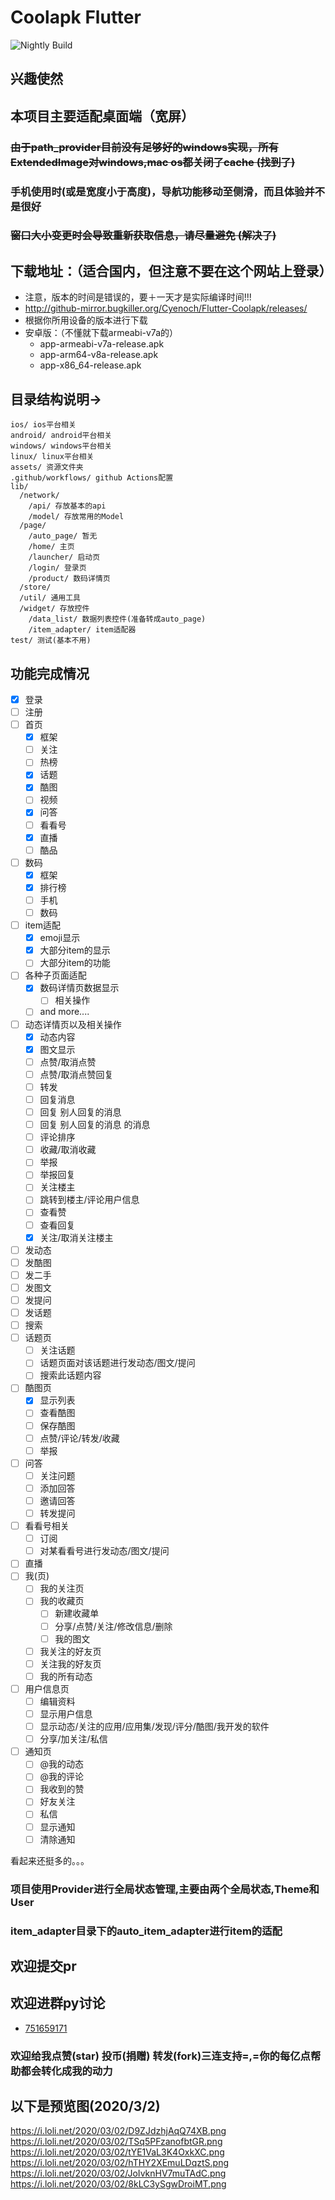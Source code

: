 # Coolapk Flutter

![Nightly Build](https://github.com/Cyenoch/Flutter-Coolapk/workflows/Nightly%20Build/badge.svg)

## 兴趣使然

## 本项目主要适配桌面端（宽屏）

### ~~由于path_provider目前没有足够好的windows实现，所有ExtendedImage对windows,mac os都关闭了cache (找到了)~~

### 手机使用时(或是宽度小于高度)，导航功能移动至侧滑，而且体验并不是很好

### ~~窗口大小变更时会导致重新获取信息，请尽量避免 (解决了)~~

## 下载地址：（适合国内，但注意不要在这个网站上登录）

- 注意，版本的时间是错误的，要＋一天才是实际编译时间!!!
- <http://github-mirror.bugkiller.org/Cyenoch/Flutter-Coolapk/releases/>
- 根据你所用设备的版本进行下载
- 安卓版：（不懂就下载armeabi-v7a的）
  - app-armeabi-v7a-release.apk
  - app-arm64-v8a-release.apk
  - app-x86_64-release.apk

## 目录结构说明->

```emm
ios/ ios平台相关
android/ android平台相关
windows/ windows平台相关
linux/ linux平台相关
assets/ 资源文件夹
.github/workflows/ github Actions配置
lib/
  /network/
    /api/ 存放基本的api
    /model/ 存放常用的Model
  /page/
    /auto_page/ 暂无
    /home/ 主页
    /launcher/ 启动页
    /login/ 登录页
    /product/ 数码详情页
  /store/
  /util/ 通用工具
  /widget/ 存放控件
    /data_list/ 数据列表控件(准备转成auto_page)
    /item_adapter/ item适配器
test/ 测试(基本不用)
```

## 功能完成情况

- [x] 登录
- [ ] 注册
- [ ] 首页
  - [x] 框架
  - [ ] 关注
  - [ ] 热榜
  - [x] 话题
  - [x] 酷图
  - [ ] 视频
  - [x] 问答
  - [ ] 看看号
  - [x] 直播
  - [ ] 酷品
- [ ] 数码
  - [x] 框架
  - [x] 排行榜
  - [ ] 手机
  - [ ] 数码
- [ ] item适配
  - [x] emoji显示
  - [x] 大部分item的显示
  - [ ] 大部分item的功能
- [ ] 各种子页面适配
  - [x] 数码详情页数据显示
    - [ ] 相关操作
  - [ ] and more....
- [ ] 动态详情页以及相关操作
  - [x] 动态内容
  - [x] 图文显示
  - [ ] 点赞/取消点赞
  - [ ] 点赞/取消点赞回复
  - [ ] 转发
  - [ ] 回复消息
  - [ ] 回复 别人回复的消息
  - [ ] 回复 别人回复的消息 的消息
  - [ ] 评论排序
  - [ ] 收藏/取消收藏
  - [ ] 举报
  - [ ] 举报回复
  - [ ] 关注楼主
  - [ ] 跳转到楼主/评论用户信息
  - [ ] 查看赞
  - [ ] 查看回复
  - [x] 关注/取消关注楼主
- [ ] 发动态
- [ ] 发酷图
- [ ] 发二手
- [ ] 发图文
- [ ] 发提问
- [ ] 发话题
- [ ] 搜索
- [ ] 话题页
  - [ ] 关注话题
  - [ ] 话题页面对该话题进行发动态/图文/提问
  - [ ] 搜索此话题内容
- [ ] 酷图页
  - [x] 显示列表
  - [ ] 查看酷图
  - [ ] 保存酷图
  - [ ] 点赞/评论/转发/收藏
  - [ ] 举报
- [ ] 问答
  - [ ] 关注问题
  - [ ] 添加回答
  - [ ] 邀请回答
  - [ ] 转发提问
- [ ] 看看号相关
  - [ ] 订阅
  - [ ] 对某看看号进行发动态/图文/提问
- [ ] 直播
- [ ] 我(页)
  - [ ] 我的关注页
  - [ ] 我的收藏页
    - [ ] 新建收藏单
    - [ ] 分享/点赞/关注/修改信息/删除
    - [ ] 我的图文
  - [ ] 我关注的好友页
  - [ ] 关注我的好友页
  - [ ] 我的所有动态
- [ ] 用户信息页
  - [ ] 编辑资料
  - [ ] 显示用户信息
  - [ ] 显示动态/关注的应用/应用集/发现/评分/酷图/我开发的软件
  - [ ] 分享/加关注/私信
- [ ] 通知页
  - [ ] @我的动态
  - [ ] @我的评论
  - [ ] 我收到的赞
  - [ ] 好友关注
  - [ ] 私信
  - [ ] 显示通知
  - [ ] 清除通知
  
看起来还挺多的。。。

### 项目使用Provider进行全局状态管理,主要由两个全局状态,Theme和User

### item_adapter目录下的auto_item_adapter进行item的适配

## 欢迎提交pr

## 欢迎进群py讨论

- [751659171](https://jq.qq.com/?_wv=1027&k=5iu6dt5)

### 欢迎给我点赞(star) 投币(捐赠) 转发(fork)三连支持=,=你的每亿点帮助都会转化成我的动力

<p align="center" hidden>
 <img src="https://s2.ax1x.com/2020/03/01/365mqJ.jpg" alt="Sample" emm="220 330" width="0" height="0">
	<img src="https://s2.ax1x.com/2020/03/01/365uZ9.md.png" alt="Sample" emm="220 300" width="0" height="0">
</p>

## 以下是预览图(2020/3/2)

<https://i.loli.net/2020/03/02/D9ZJdzhjAqQ74XB.png>
<https://i.loli.net/2020/03/02/TSq5PFzanofbtGR.png>
<https://i.loli.net/2020/03/02/tYE1VaL3K4OxkXC.png>
<https://i.loli.net/2020/03/02/hTHY2XEmuLDqztS.png>
<https://i.loli.net/2020/03/02/JoIvknHV7muTAdC.png>
<https://i.loli.net/2020/03/02/8kLC3ySgwDroiMT.png>
